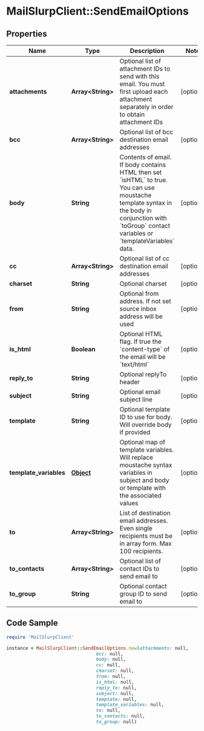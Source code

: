 # MailSlurpClient::SendEmailOptions

## Properties

Name | Type | Description | Notes
------------ | ------------- | ------------- | -------------
**attachments** | **Array&lt;String&gt;** | Optional list of attachment IDs to send with this email. You must first upload each attachment separately in order to obtain attachment IDs | [optional] 
**bcc** | **Array&lt;String&gt;** | Optional list of bcc destination email addresses | [optional] 
**body** | **String** | Contents of email. If body contains HTML then set &#x60;isHTML&#x60; to true. You can use moustache template syntax in the body in conjunction with &#x60;toGroup&#x60; contact variables or &#x60;templateVariables&#x60; data. | [optional] 
**cc** | **Array&lt;String&gt;** | Optional list of cc destination email addresses | [optional] 
**charset** | **String** | Optional charset | [optional] 
**from** | **String** | Optional from address. If not set source inbox address will be used | [optional] 
**is_html** | **Boolean** | Optional HTML flag. If true the &#x60;content-type&#x60; of the email will be &#x60;text/html&#x60; | [optional] 
**reply_to** | **String** | Optional replyTo header | [optional] 
**subject** | **String** | Optional email subject line | [optional] 
**template** | **String** | Optional template ID to use for body. Will override body if provided | [optional] 
**template_variables** | [**Object**](.md) | Optional map of template variables. Will replace moustache syntax variables in subject and body or template with the associated values | [optional] 
**to** | **Array&lt;String&gt;** | List of destination email addresses. Even single recipients must be in array form. Max 100 recipients. | [optional] 
**to_contacts** | **Array&lt;String&gt;** | Optional list of contact IDs to send email to | [optional] 
**to_group** | **String** | Optional contact group ID to send email to | [optional] 

## Code Sample

```ruby
require 'MailSlurpClient'

instance = MailSlurpClient::SendEmailOptions.new(attachments: null,
                                 bcc: null,
                                 body: null,
                                 cc: null,
                                 charset: null,
                                 from: null,
                                 is_html: null,
                                 reply_to: null,
                                 subject: null,
                                 template: null,
                                 template_variables: null,
                                 to: null,
                                 to_contacts: null,
                                 to_group: null)
```


